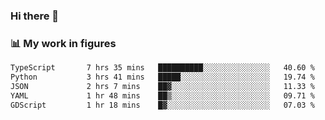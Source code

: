 ### Hi there 👋

### 📊 My work in figures

<!--START_SECTION:waka-->

```txt
TypeScript       7 hrs 35 mins   ██████████░░░░░░░░░░░░░░░   40.60 %
Python           3 hrs 41 mins   █████░░░░░░░░░░░░░░░░░░░░   19.74 %
JSON             2 hrs 7 mins    ██▓░░░░░░░░░░░░░░░░░░░░░░   11.33 %
YAML             1 hr 48 mins    ██▒░░░░░░░░░░░░░░░░░░░░░░   09.71 %
GDScript         1 hr 18 mins    █▓░░░░░░░░░░░░░░░░░░░░░░░   07.03 %
```

<!--END_SECTION:waka-->
